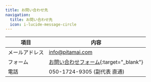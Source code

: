 ```yaml
---
title: お問い合わせ先
navigation:
  title: お問い合わせ先
  icon: i-lucide-message-circle
---
```


| 項目        | 内容                     |
|-------------|------------------------|
| メールアドレス | info@pitamai.com       |
| フォーム     | [お問い合わせフォーム](https://ssl.form-mailer.jp/fms/99cbe3c3853591){:target="_blank"}         |
| 電話        | 050-1724-9305 (副代表 直通) |